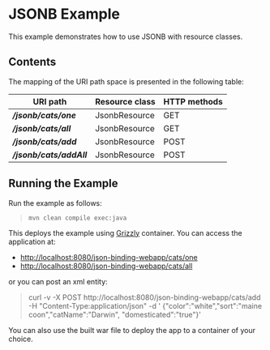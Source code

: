 [//]: # " Copyright (c) 2015, 2020 Oracle and/or its affiliates. All rights reserved. "
[//]: # " "
[//]: # " This program and the accompanying materials are made available under the "
[//]: # " terms of the Eclipse Distribution License v. 1.0, which is available at "
[//]: # " http://www.eclipse.org/org/documents/edl-v10.php. "
[//]: # " "
[//]: # " SPDX-License-Identifier: BSD-3-Clause "

JSONB Example
=============

This example demonstrates how to use JSONB with resource classes.

Contents
--------

The mapping of the URI path space is presented in the following table:

URI path                                | Resource class           | HTTP methods
--------------------------------------- | ------------------------ | --------------
**_/jsonb/cats/one_**                   | JsonbResource            | GET
**_/jsonb/cats/all_**                   | JsonbResource            | GET
**_/jsonb/cats/add_**                   | JsonbResource            | POST
**_/jsonb/cats/addAll_**                | JsonbResource            | POST

Running the Example
-------------------

Run the example as follows:

>     mvn clean compile exec:java

This deploys the example using [Grizzly](https://projects.eclipse.org/projects/ee4j.grizzly) container. You can access the application at:

-   <http://localhost:8080/json-binding-webapp/cats/one>
-   <http://localhost:8080/json-binding-webapp/cats/all>

or you can post an xml entity:

>    curl -v -X POST http://localhost:8080/json-binding-webapp/cats/add -H "Content-Type:application/json" -d '
>   {"color":"white","sort":"maine coon","catName":"Darwin", "domesticated":"true"}'

You can also use the built war file to deploy the app to a container of your choice.